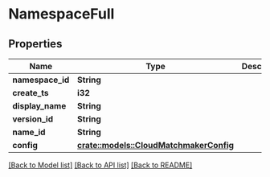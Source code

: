 # NamespaceFull

## Properties

Name | Type | Description | Notes
------------ | ------------- | ------------- | -------------
**namespace_id** | **String** |  | 
**create_ts** | **i32** |  | 
**display_name** | **String** |  | 
**version_id** | **String** |  | 
**name_id** | **String** |  | 
**config** | [**crate::models::CloudMatchmakerConfig**](CloudMatchmakerConfig.md) |  | 

[[Back to Model list]](../README.md#documentation-for-models) [[Back to API list]](../README.md#documentation-for-api-endpoints) [[Back to README]](../README.md)


